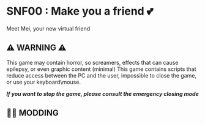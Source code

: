# SNF00 : Make you a friend 💕
Meet Mei, your new virtual friend

## ⚠ WARNING ⚠
<div >
This game may contain horror, so screamers, effects that can cause epilepsy, or even graphic content (minimal)
This game contains scripts that reduce access between the PC and the user, impossible to close the game, or use your keyboard\mouse.

**_If you want to stop the game, please consult the emergency closing mode_**
</div>

## 🕵️‍♂️ MODDING
<div >

</div>

